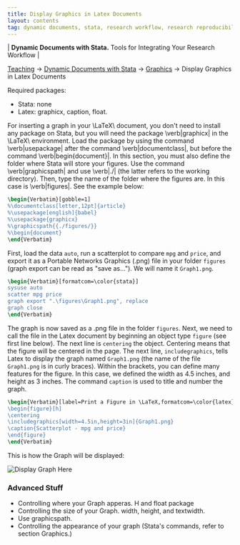 ```yaml
---
title: Display Graphics in Latex Documents
layout: contents
tag: dynamic documents, stata, research workflow, research reproducibility, reproducible research, social sciences
---
```

| **Dynamic Documents with Stata.** Tools for Integrating Your Research Workflow |

<a name="Contents"></a>
[Teaching](../../../teaching) &rarr; [Dynamic Documents with Stata](../dynamicdocs-stata)  &rarr; [Graphics](../graphics) &rarr; Display Graphics in Latex Documents


Required packages:
- Stata: none
- Latex: graphicx, caption, float.


For inserting a graph in your \LaTeX\ document, you don't need to install any package on Stata, but you will need the package \verb|graphicx| in the \LaTeX\ environment. Load the package by using the command \verb|usepackage| after the command \verb|documentclass|, but before the command \verb|begin{document}|. In this section, you must also define the folder where Stata will store your figures. Use the command \verb|graphicspath| and use \verb|./| (the latter refers to the working directory). Then, type the name of the folder where the figures are. In this case is \verb|figures|. See the example below:

```latex
\begin{Verbatim}[gobble=1]
%\documentclass[letter,12pt]{article}
%\usepackage[english]{babel}
%\usepackage{graphicx}
%\graphicspath{{./figures/}}
%\begin{document}
\end{Verbatim}
```

First, load the data `auto`, run a scatterplot to compare `mpg` and `price`, and export it as a Portable Networks Graphics (.png) file in your folder `figures` (graph export can be read as "save as..."). We will name it `Graph1.png`.

```latex
\begin{Verbatim}[formatcom=\color{stata}]
sysuse auto
scatter mpg price
graph export ".\figures\Graph1.png", replace
graph close
\end{Verbatim}
```

The graph is now saved as a .png file in the folder `figures`. Next, we need to call the file in the Latex document by beginning an object type `figure` (see first line below).
The next line is `centering` the object. Centering means that the figure will be centered in the page.
The next line, `includegraphics`, tells Latex to display the graph named `Graph1.png` (the name of the file `Graph1.png` is in curly braces). Within the brackets, you can define many features for the figure. In this case, we defined the width as 4.5 inches, and height as 3 inches.
The command `caption` is used to title and number the graph.

```latex
\begin{Verbatim}[label=Print a Figure in \LaTeX,formatcom=\color{latex}]
\begin{figure}[h]
\centering
\includegraphics[width=4.5in,height=3in]{Graph1.png}
\caption{Scatterplot - mpg and price}
\end{figure}
\end{Verbatim}
```

This is how the Graph will be displayed:

![Display Graph Here](Ancillary/Graphics/04_01_G1.png)

### Advanced Stuff

- Controlling where your Graph apperas. H and float package
- Controlling the size of your Graph. width, height, and textwidth.
- Use graphicspath.
- Controlling the appearance of your graph (Stata's commands, refer to section Graphics.)
